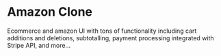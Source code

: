 # Amazon Clone

Ecommerce and amazon UI with tons of functionality including cart additions and deletions, subtotalling, payment processing integrated with Stripe API, and more...
